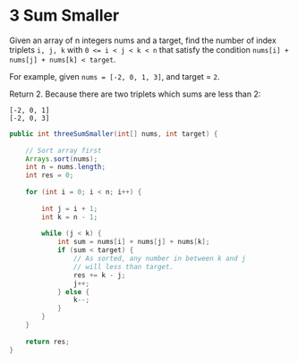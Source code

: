 # 3 Sum Smaller   

Given an array of n integers nums and a target, find the number of index triplets `i, j, k` with `0 <= i < j < k < n` that satisfy the condition `nums[i] + nums[j] + nums[k] < target`.

For example, given `nums = [-2, 0, 1, 3]`, and target = `2`.

Return 2. Because there are two triplets which sums are less than 2:
```
[-2, 0, 1]
[-2, 0, 3]
```

```java
public int threeSumSmaller(int[] nums, int target) {
    
    // Sort array first
    Arrays.sort(nums);
    int n = nums.length;
    int res = 0;
    
    for (int i = 0; i < n; i++) {
    
        int j = i + 1;
        int k = n - 1;
        
        while (j < k) {
            int sum = nums[i] + nums[j] + nums[k];
            if (sum < target) {
                // As sorted, any number in between k and j 
                // will less than target.
                res += k - j;
                j++;
            } else {
                k--;
            }
        }
    }
    
    return res;
}
```